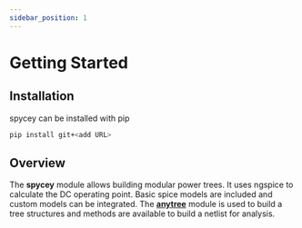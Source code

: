 ```yaml
---
sidebar_position: 1
---
```


# Getting Started

## Installation
spycey can be installed with pip
```bash
pip install git+<add URL>
```

## Overview

The **spycey** module allows building modular power trees. It uses ngspice to calculate the DC operating point. Basic spice models are included and custom models can be integrated. The [**anytree**](https://github.com/c0fec0de/anytree) module is used to build a tree structures and methods are available to build a netlist for analysis.



